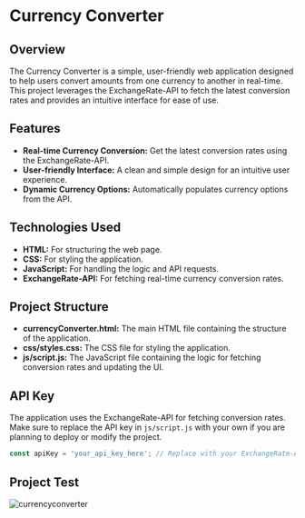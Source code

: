 # Currency Converter

## Overview
The Currency Converter is a simple, user-friendly web application designed to help users convert amounts from one currency to another in real-time. This project leverages the ExchangeRate-API to fetch the latest conversion rates and provides an intuitive interface for ease of use.

## Features
- **Real-time Currency Conversion:** Get the latest conversion rates using the ExchangeRate-API.
- **User-friendly Interface:** A clean and simple design for an intuitive user experience.
- **Dynamic Currency Options:** Automatically populates currency options from the API.

## Technologies Used
- **HTML:** For structuring the web page.
- **CSS:** For styling the application.
- **JavaScript:** For handling the logic and API requests.
- **ExchangeRate-API:** For fetching real-time currency conversion rates.

## Project Structure
- **currencyConverter.html:** The main HTML file containing the structure of the application.
- **css/styles.css:** The CSS file for styling the application.
- **js/script.js:** The JavaScript file containing the logic for fetching conversion rates and updating the UI.

## API Key
The application uses the ExchangeRate-API for fetching conversion rates. Make sure to replace the API key in `js/script.js` with your own if you are planning to deploy or modify the project.

```javascript
const apiKey = 'your_api_key_here'; // Replace with your ExchangeRate-API key
```

## Project Test
![currencyconverter](https://github.com/user-attachments/assets/91b11a0f-4bb4-4524-afb0-cf961080e930)

